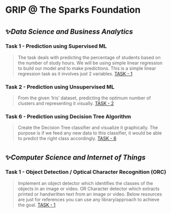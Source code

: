 # __GRIP @ The Sparks Foundation__

#

##  :sparkles:_Data Science and Business Analytics_

### Task 1 - Prediction using Supervised ML

> The task deals with predicting the percentage of students based on the number of study hours.
> We will be using simple linear regression to build our model and to make predictions. This is a simple linear regression task as it involves just 2 variables.
> [TASK - 1](https://github.com/deepthiinduri/GRIP-TheSparksFoundation/blob/main/TASK%20-%201.ipynb)


### Task 2 - Prediction using Unsupervised ML

> From the given ‘Iris’ dataset, predicting the optimum number of clusters and representing it visually.
> [TASK - 2](https://github.com/deepthiinduri/GRIP-TheSparksFoundation/blob/main/TASK%20-%202.ipynb)


### Task 6 - Prediction using Decision Tree Algorithm

> Create the Decision Tree classifier and visualize it graphically.
> The purpose is if we feed any new data to this classifier, it would be able to predict the right class accordingly.
> [TASK - 6](https://github.com/deepthiinduri/GRIP-TheSparksFoundation/blob/main/TASK%20-%206.ipynb)

#

##  :sparkles:_Computer Science and Internet of Things_

### Task 1 - Object Detection / Optical Character Recognition (ORC) 

> Implement an object detector which identifies the classes of the objects in an image or video. OR
> Character detector which extracts printed or handwritten text from an image or video.
> Below resources are just for references you can use any library/approach to achieve the goal.
> [TASK - 1](https://github.com/deepthiinduri/GRIP-TheSparksFoundation/blob/main/Computer%20Vision%20and%20IOT/TASK%20-%201/TASK%20-%201.ipynb)
